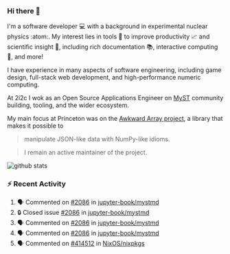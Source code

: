 ### Hi there 👋 

I'm a software developer 💻 with a background in experimental nuclear physics :atom:. My interest lies in tools :wrench: to improve productivity :chart_with_upwards_trend: and scientific insight :telescope:, including rich documentation 📚, interactive computing 🧮, and more! 

I have experience in many aspects of software engineering, including game design, full-stack web development, and high-performance numeric computing. 

At 2i2c I wok as an Open Source Applications Engineer on [MyST](https://github.com/jupyter-book/mystmd) community building, tooling, and the wider ecosystem. 

My main focus at Princeton was on the [Awkward Array project](awkward-array.org/), a library that makes it possible to 
> manipulate JSON-like data with NumPy-like idioms.

> I remain an active maintainer of the project. 

![github stats](https://github-readme-stats.vercel.app/api?username=agoose77&show_icons=true&hide_rank=true&hide_title=true&bg_color=30,e76445,904e95&text_color=efe3ec&icon_color=efe3ec)
<!--
**agoose77/agoose77** is a ✨ _special_ ✨ repository because its `README.md` (this file) appears on your GitHub profile.

Here are some ideas to get you started:

- 🔭 I’m currently working on ...
- 🌱 I’m currently learning ...
- 👯 I’m looking to collaborate on ...
- 🤔 I’m looking for help with ...
- 💬 Ask me about ...
- 📫 How to reach me: ...
- 😄 Pronouns: ...
- ⚡ Fun fact: ...
-->

### :zap: Recent Activity

<!--START_SECTION:activity-->
1. 🗣 Commented on [#2086](https://github.com/jupyter-book/mystmd/issues/2086#issuecomment-2949963124) in [jupyter-book/mystmd](https://github.com/jupyter-book/mystmd)
2. 🔒 Closed issue [#2086](https://github.com/jupyter-book/mystmd/issues/2086) in [jupyter-book/mystmd](https://github.com/jupyter-book/mystmd)
3. 🗣 Commented on [#2086](https://github.com/jupyter-book/mystmd/issues/2086#issuecomment-2949954968) in [jupyter-book/mystmd](https://github.com/jupyter-book/mystmd)
4. 🗣 Commented on [#2086](https://github.com/jupyter-book/mystmd/issues/2086#issuecomment-2949848344) in [jupyter-book/mystmd](https://github.com/jupyter-book/mystmd)
5. 🗣 Commented on [#414512](https://github.com/NixOS/nixpkgs/issues/414512#issuecomment-2949791150) in [NixOS/nixpkgs](https://github.com/NixOS/nixpkgs)
<!--END_SECTION:activity-->
